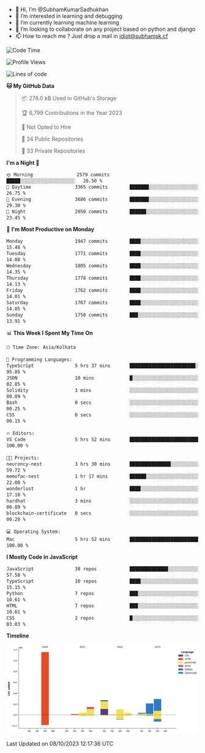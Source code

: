 - 👋 Hi, I’m @SubhamKumarSadhukhan
- 👀 I’m interested in learning and debugging
- 🌱 I’m currently learning machine learning
- 💞️ I’m looking to collaborate on any project based on python and django
- 📫 How to reach me ?
      Just drop a mail in idiot@subhamsk.cf

<!---
SubhamKumarSadhukhan/SubhamKumarSadhukhan is a ✨ special ✨ repository because its `README.md` (this file) appears on your GitHub profile.
You can click the Preview link to take a look at your changes.
--->


<!--START_SECTION:waka-->
![Code Time](http://img.shields.io/badge/Code%20Time-1%2C588%20hrs%2032%20mins-blue)

![Profile Views](http://img.shields.io/badge/Profile%20Views-21-blue)

![Lines of code](https://img.shields.io/badge/From%20Hello%20World%20I%27ve%20Written-2.3%20million%20lines%20of%20code-blue)

**🐱 My GitHub Data** 

> 📦 276.0 kB Used in GitHub's Storage 
 > 
> 🏆 6,799 Contributions in the Year 2023
 > 
> 🚫 Not Opted to Hire
 > 
> 📜 24 Public Repositories 
 > 
> 🔑 33 Private Repositories 
 > 
**I'm a Night 🦉** 

```text
🌞 Morning                2579 commits        █████░░░░░░░░░░░░░░░░░░░░   20.50 % 
🌆 Daytime                3365 commits        ███████░░░░░░░░░░░░░░░░░░   26.75 % 
🌃 Evening                3686 commits        ███████░░░░░░░░░░░░░░░░░░   29.30 % 
🌙 Night                  2950 commits        ██████░░░░░░░░░░░░░░░░░░░   23.45 % 
```
📅 **I'm Most Productive on Monday** 

```text
Monday                   1947 commits        ████░░░░░░░░░░░░░░░░░░░░░   15.48 % 
Tuesday                  1771 commits        ████░░░░░░░░░░░░░░░░░░░░░   14.08 % 
Wednesday                1805 commits        ████░░░░░░░░░░░░░░░░░░░░░   14.35 % 
Thursday                 1778 commits        ████░░░░░░░░░░░░░░░░░░░░░   14.13 % 
Friday                   1762 commits        ████░░░░░░░░░░░░░░░░░░░░░   14.01 % 
Saturday                 1767 commits        ████░░░░░░░░░░░░░░░░░░░░░   14.05 % 
Sunday                   1750 commits        ███░░░░░░░░░░░░░░░░░░░░░░   13.91 % 
```


📊 **This Week I Spent My Time On** 

```text
🕑︎ Time Zone: Asia/Kolkata

💬 Programming Languages: 
TypeScript               5 hrs 37 mins       ████████████████████████░   95.85 % 
JSON                     10 mins             █░░░░░░░░░░░░░░░░░░░░░░░░   02.85 % 
Solidity                 3 mins              ░░░░░░░░░░░░░░░░░░░░░░░░░   00.89 % 
Bash                     0 secs              ░░░░░░░░░░░░░░░░░░░░░░░░░   00.25 % 
CSS                      0 secs              ░░░░░░░░░░░░░░░░░░░░░░░░░   00.15 % 

🔥 Editors: 
VS Code                  5 hrs 52 mins       █████████████████████████   100.00 % 

🐱‍💻 Projects: 
neuroncy-nest            3 hrs 30 mins       ███████████████░░░░░░░░░░   59.72 % 
memofac-nest             1 hr 17 mins        ██████░░░░░░░░░░░░░░░░░░░   22.08 % 
wonderlust               1 hr                ████░░░░░░░░░░░░░░░░░░░░░   17.10 % 
hardhat                  3 mins              ░░░░░░░░░░░░░░░░░░░░░░░░░   00.89 % 
blockchain-certificate   0 secs              ░░░░░░░░░░░░░░░░░░░░░░░░░   00.20 % 

💻 Operating System: 
Mac                      5 hrs 52 mins       █████████████████████████   100.00 % 
```

**I Mostly Code in JavaScript** 

```text
JavaScript               38 repos            ██████████████░░░░░░░░░░░   57.58 % 
TypeScript               10 repos            ████░░░░░░░░░░░░░░░░░░░░░   15.15 % 
Python                   7 repos             ███░░░░░░░░░░░░░░░░░░░░░░   10.61 % 
HTML                     7 repos             ███░░░░░░░░░░░░░░░░░░░░░░   10.61 % 
CSS                      2 repos             █░░░░░░░░░░░░░░░░░░░░░░░░   03.03 % 
```



**Timeline**

![Lines of Code chart](https://raw.githubusercontent.com/SubhamKumarSadhukhan/SubhamKumarSadhukhan/main/assets/bar_graph.png)


 Last Updated on 08/10/2023 12:17:36 UTC
<!--END_SECTION:waka-->
